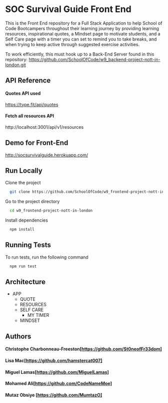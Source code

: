 # SOC Survival Guide Front End

This is the Front End repository for a Full Stack Application to help School of Code Bootcampers 
throughout their learning journey by providing learning resources, inspirational
quotes, a Mindset page to motivate students, and a Self Care page with a timer you can set to remind you to take breaks,
and when trying to keep active through suggested exercise activities.

To work efficiently, this must hook up to a Back-End Server found in this repository:
https://github.com/SchoolOfCode/w9_backend-project-nott-in-london.git


## API Reference

#### Quotes API used

  https://type.fit/api/quotes

#### Fetch all resources API

  http://localhost:3001/api/v1/resources


## Demo for Front-End

http://socsurvivalguide.herokuapp.com/

## Run Locally

Clone the project

```bash
  git clone https://github.com/SchoolOfCode/w9_frontend-project-nott-in-london
```

Go to the project directory

```bash
  cd w9_frontend-project-nott-in-london
```

Install dependencies

```bash
  npm install
```


## Running Tests

To run tests, run the following command

```bash
  npm run test
```


## Architecture

- APP
    - QUOTE
    - RESOURCES
    - SELF CARE
        - MY TIMER
    - MINDSET
    

## Authors

#### Christophe Charbonneau-Freeston[https://github.com/St0neofFr33dom]
#### Lisa Mac[https://github.com/hamstercat007]
#### Miguel Lamas[https://github.com/MiguelLamas]
#### Mohamed Ali[https://github.com/CodeNameMoe]
#### Mutaz Obsiye [https://github.com/MumtazO]


